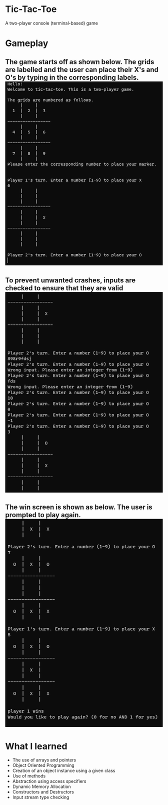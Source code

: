 # Tic-Tac-Toe
A two-player console (terminal-based) game

# Gameplay

The game starts off as shown below. The grids are labelled and the user can place their X's and O's by typing in the corresponding labels.
![start](game_start.png)
---
To prevent unwanted crashes, inputs are checked to ensure that they are valid
<br>
![validInputs](input_checking.png)
---
The win screen is shown as below. The user is prompted to play again.
![win screen](win_screen.png)
---
# What I learned
* The use of arrays and pointers
* Object Oriented Programming
* Creation of an object instance using a given class
* Use of methods
* Abstraction using access specifiers
* Dynamic Memory Allocation
* Constructors and Destructors
* Input stream type checking
